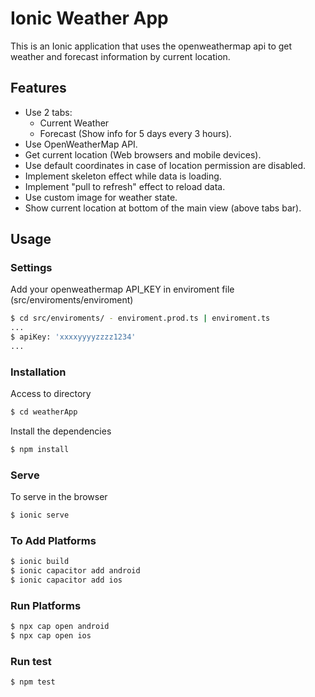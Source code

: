 # Ionic Weather App

This is an Ionic application that uses the openweathermap api to get weather and forecast information by current location. 

## Features
- Use 2 tabs:
  - Current Weather
  - Forecast (Show info for 5 days every 3 hours).
- Use OpenWeatherMap API.
- Get current location (Web browsers and mobile devices).
- Use default coordinates in case of location permission are disabled.
- Implement skeleton effect while data is loading.
- Implement "pull to refresh" effect to reload data.
- Use custom image for weather state.
- Show current location at bottom of the main view (above tabs bar).

## Usage

### Settings

Add your openweathermap API_KEY in enviroment file (src/enviroments/enviroment)

```sh
$ cd src/enviroments/ - enviroment.prod.ts | enviroment.ts
...
$ apiKey: 'xxxxyyyyzzzz1234'
...
```

### Installation

Access to directory

```sh
$ cd weatherApp
```

Install the dependencies

```sh
$ npm install
```

### Serve

To serve in the browser

```sh
$ ionic serve
```

### To Add Platforms

```sh
$ ionic build
$ ionic capacitor add android
$ ionic capacitor add ios
```

### Run Platforms

```sh
$ npx cap open android
$ npx cap open ios
```

### Run test

```sh
$ npm test
```
